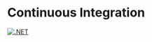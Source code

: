 # Continuous Integration

[![.NET](https://github.com/nishman89/CI/actions/workflows/dotnet.yml/badge.svg?branch=main)](https://github.com/nishman89/CI/actions/workflows/dotnet.yml)